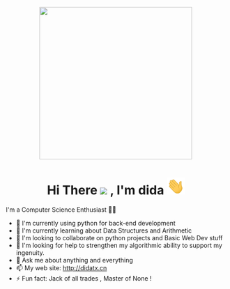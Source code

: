 <p align="Center" ><img src="https://camo.githubusercontent.com/3b7c592ede97b6138ffd4b1cc1541c2f3b11fd39/687474703a2f2f33312e6d656469612e74756d626c722e636f6d2f31376665613932306666333665663466356238373764353231366137616164392f74756d626c725f6d6f39786a65387a5a34317163626975666f315f313238302e676966" height="350px" width ="350px"></p>


<h1 align="Center">  Hi There <img src="https://media.giphy.com/media/WUlplcMpOCEmTGBtBW/giphy.gif" width="40px"> , I'm dida <img src="https://raw.githubusercontent.com/ABSphreak/ABSphreak/master/gifs/Hi.gif" width="40px" /> </h1>
<p align="left"> </p>

I'm a Computer Science Enthusiast  👨‍💻

- 🔭 I'm currently using python for back-end development
- 🌱 I'm currently learning about Data Structures and Arithmetic
- 👯 I'm looking to collaborate on python projects and Basic Web Dev stuff
- 🤔 I'm looking for help to strengthen my algorithmic ability to support my ingenuity.
- 💬 Ask me about anything and everything 
- 📫 My web site: http://didatx.cn 
- ⚡ Fun fact: Jack of all trades , Master of None ! 

